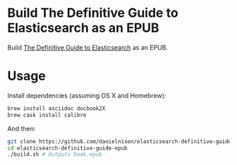 Build The Definitive Guide to Elasticsearch as an EPUB
=============================================
Build [The Definitive Guide to Elasticsearch](https://github.com/elastic/elasticsearch-definitive-guide) as an EPUB.

Usage
=====

Install dependencies (assuming OS X and Homebrew):
```bash
brew install asciidoc docbook2X
brew cask install calibre
```

And then:
```bash
git clone https://github.com/danielnixon/elasticsearch-definitive-guide-epub.git
cd elasticsearch-definitive-guide-epub
./build.sh # Outputs book.epub
```
